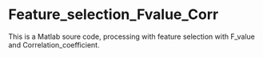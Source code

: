 # Feature_selection_Fvalue_Corr
This is a Matlab soure code, processing with feature selection with F_value and Correlation_coefficient.
